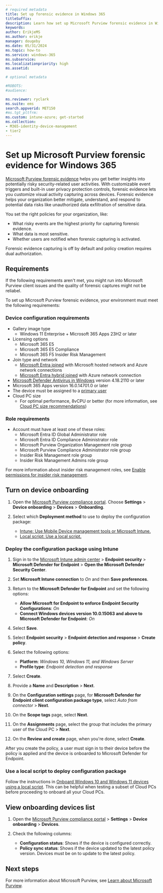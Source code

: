 ```yaml
---
# required metadata
title: Set up forensic evidence in Windows 365
titleSuffix:
description: Learn how set up Microsoft Purview forensic evidence in Windows 365.
keywords:
author: ErikjeMS  
ms.author: erikje
manager: dougeby
ms.date: 05/31/2024
ms.topic: how-to
ms.service: windows-365
ms.subservice:
ms.localizationpriority: high
ms.assetid: 

# optional metadata

#ROBOTS:
#audience:

ms.reviewer: ryclark
ms.suite: ems
search.appverid: MET150
#ms.tgt_pltfrm:
ms.custom: intune-azure; get-started
ms.collection:
- M365-identity-device-management
- tier2
---
```


# Set up Microsoft Purview forensic evidence for Windows 365

[Microsoft Purview forensic evidence](/purview/insider-risk-management-forensic-evidence) helps you get better insights into potentially risky security-related user activities. With customizable event triggers and built-in user privacy protection controls, forensic evidence lets you customize visual activity capturing across devices. Forensic evidence helps your organization better mitigate, understand, and respond to potential data risks like unauthorized data exfiltration of sensitive data.

You set the right policies for your organization, like:

- What risky events are the highest priority for capturing forensic evidence.
- What data is most sensitive.
- Whether users are notified when forensic capturing is activated.

Forensic evidence capturing is off by default and policy creation requires dual authorization.

## Requirements

If the following requirements aren't met, you might run into Microsoft Purview client issues and the quality of forensic captures might not be reliabel.

To set up Microsoft Purview forensic evidence, your environment must meet the following requirements:

### Device configuration requirements

- Gallery image type
  - Windows 11 Enterprise + Microsoft 365 Apps 23H2 or later
- Licensing options
  - Microsoft 365 E5
  - Microsoft 365 E5 Compliance
  - Microsoft 365 F5 Insider Risk Management
- Join type and network
  - [Microsoft Entra joined](/entra/identity/devices/concept-directory-join) with Microsoft hosted network and Azure network connections
  - [Microsoft Entra hybrid joined](/entra/identity/devices/concept-hybrid-join) with Azure network connection
- [Microsoft Defender Antivirus in Windows](/defender-endpoint/microsoft-defender-antivirus-windows) version 4.18.2110 or later
- Microsoft 365 Apps version 16.0.14701.0 or later
- The device must be assigned to a [primary user](/mem/intune/remote-actions/find-primary-user)
- Cloud PC size
  - For optimal performance, 8vCPU or better (for more information, see [Cloud PC size recommendations](cloud-pc-size-recommendations.md))

### Role requirements

- Account must have at least one of these roles:
    - Microsoft Entra ID Global Administrator role
    - Microsoft Entra ID Compliance Administrator role
    - Microsoft Purview Organization Management role group
    - Microsoft Purview Compliance Administrator role group
    - Insider Risk Management role group
    - Insider Risk Management Admins role group

For more information about insider risk management roles, see [Enable permissions for insider risk management](/purview/insider-risk-management-configure?tabs=purview-portal#step-1-required-enable-permissions-for-insider-risk-management).

## Turn on device onboarding

1. Open the [Microsoft Purview compliance portal](https://compliance.microsoft.com). Choose **Settings** > **Device onboarding** > **Devices** > **Onboarding**.

2. Select which **Deployment method** to use to deploy the configuration package:

    - [Intune: Use Mobile Device management tools or Microsoft Intune.](#deploy-the-configuration-package-using-intune)
    - [Local script: Use a local script.](#use-a-local-script-to-deploy-configuration-package)

### Deploy the configuration package using Intune

1. Sign in to the [Microsoft Intune admin center](https://go.microsoft.com/fwlink/?linkid=2109431) > **Endpoint security** > **Microsoft Defender for Endpoint** > **Open the Microsoft Defender Security Center**.

2. Set **Microsoft Intune connection** to *On* and then **Save preferences**.

3. Return to the **Microsoft Defender for Endpoint** and set the following options:

    - **Allow Microsoft for Endpoint to enforce Endpoint Security Configurations**: *On*
    - **Connect Windows devices version 10.0.15063 and above to Microsoft Defender for Endpoint**: *On*

4. Select **Save**.

5. Select **Endpoint security** > **Endpoint detection and response** > **Create policy**.

6. Select the following options:

    - **Platform**: *Windows 10, Windows 11, and Windows Server*
    - **Profile type**: *Endpoint detection and response*

7. Select **Create**.

8. Provide a **Name** and **Description** > **Next**.

9. On the **Configuration settings** page, for **Microsoft Defender for Endpoint client configuration package type**, select *Auto from connector* > **Next**.

10. On the **Scope tags** page, select **Next**.

11. On the **Assignments** page, select the group that includes the primary user of the Cloud PC > **Next**.

12. On the **Review and create** page, when you're done, select **Create**.

After you create the policy, a user must sign in to their device before the policy is applied and the device is onboarded to Microsoft Defender for Endpoint.

### Use a local script to deploy configuration package

Follow the instructions in  [Onboard Windows 10 and Windows 11 devices using a local script](/purview/device-onboarding-script). This can be helpful when testing a subset of Cloud PCs before proceeding to onboard all your Cloud PCs.

## View onboarding devices list

1. Open the [Microsoft Purview compliance portal](https://compliance.microsoft.com) > **Settings** > **Device onboarding** > **Devices**.

2. Check the following columns:

    - **Configuration status**: Shows if the device is configured correctly.
    - **Policy sync status**: Shows if the device updated to the latest policy version. Devices must be on to update to the latest policy.

<!-- ########################## -->
## Next steps

For more information about Microsoft Purview, see [Learn about Microsoft Purview](/purview/purview).
